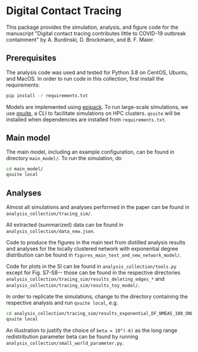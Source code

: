 # Digital Contact Tracing

This package provides the simulation, analysis, and figure code for
the manuscript "Digital contact tracing contributes little to COVID-19
outbreak containment" by A. Burdinski, D. Brockmann, and B. F. Maier.

## Prerequisites

The analysis code was used and tested for Python 3.8 on CentOS, Ubuntu, and MacOS.
In order to run code in this collection, first install the requirements:

```bash
pip install -r requirements.txt
```

Models are implemented using [epipack](github.com/benmaier/epipack). To run
large-scale simulations, we use [qsuite](github.com/benmaier/qsuite), a CLI
to facilitate simulations on HPC clusters. `qsuite` will be installed when
dependencies are installed from `requirements.txt`.

## Main model

The main model, including an example configuration,
can be found in directory `main_model/`.
To run the simulation, do

```bash
cd main_model/
qsuite local
```

## Analyses 

Almost all simulations and analyses performed in the paper
can be found in `analysis_collection/tracing_sim/`.

All extracted (summarized) data can be found in
`analysis_collection/data_new.json`.

Code to produce the figures in the main text from distilled analysis
results and analyses for the locally clustered network with
exponential degree distribution can be found in
`figures_main_text_and_new_network_model/`.

Code for plots in the SI can be found in
`analysis_collection/tools.py` except for Fig. S7-S8-- those can
be found in the respective directories 
`analysis_collection/tracing_sim/results_deleting_edges_*`
and `analysis_collection/tracing_sim/results_toy_model/`.

In order to replicate the simulations, change to the directory containing the
respective analysis and run `qsuite local`, e.g. 

```bash
cd analysis_collection/tracing_sim/results_exponential_DF_NMEAS_100_ONLYSAVETIME_False/
qsuite local
```

An illustration to justify the choice of `beta = 10^(-6)` as the long range
redistribution parameter beta can be found by running
`analysis_collection/small_world_parameter.py`.
